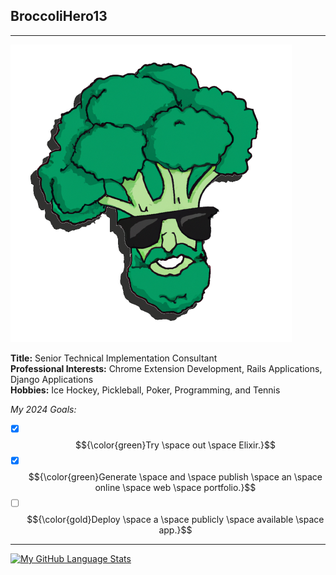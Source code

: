 <h2>BroccoliHero13</h2>
<hr/>

<img src="https://github.com/broccolihero13/broccolihero13/blob/main/embed_glasses.png?raw=true" width="450"> 


**Title:** Senior Technical Implementation Consultant  
**Professional Interests:** Chrome Extension Development, Rails Applications, Django Applications  
**Hobbies:** Ice Hockey, Pickleball, Poker, Programming, and Tennis  

*My 2024 Goals:* 

* [x] $${\color{green}Try \space out \space Elixir.}$$
* [x] $${\color{green}Generate \space and \space publish \space an \space online \space web \space portfolio.}$$
* [ ] $${\color{gold}Deploy \space a \space publicly \space available \space app.}$$
---
[![My GitHub Language Stats](https://github-readme-stats.vercel.app/api/top-langs/?username=broccolihero13&hide=procfile,coffeescript,css,scss,html&langs_count=5&theme=tokyonight)]()

